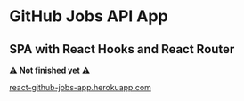 # GitHub Jobs API App
## SPA with React Hooks and React Router 
⚠️ **Not finished yet** ⚠️ 

[react-github-jobs-app.herokuapp.com](https://react-github-jobs-app.herokuapp.com/)

